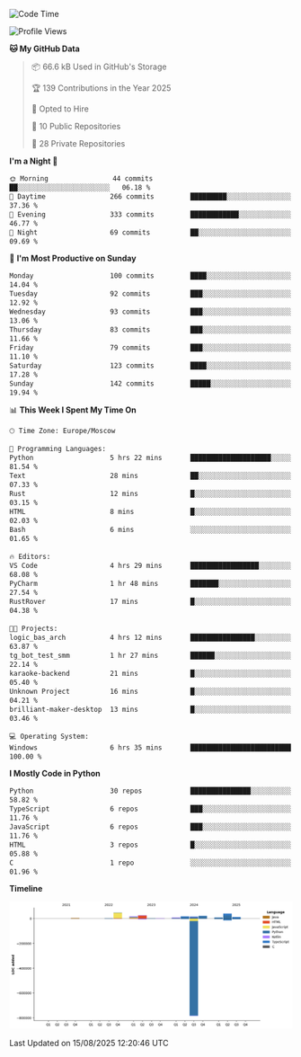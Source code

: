 <!--START_SECTION:waka-->
![Code Time](http://img.shields.io/badge/Code%20Time-783%20hrs%2027%20mins-blue)

![Profile Views](http://img.shields.io/badge/Profile%20Views-0-blue)

**🐱 My GitHub Data** 

> 📦 66.6 kB Used in GitHub's Storage 
 > 
> 🏆 139 Contributions in the Year 2025
 > 
> 💼 Opted to Hire
 > 
> 📜 10 Public Repositories 
 > 
> 🔑 28 Private Repositories 
 > 
**I'm a Night 🦉** 

```text
🌞 Morning                44 commits          ██░░░░░░░░░░░░░░░░░░░░░░░   06.18 % 
🌆 Daytime                266 commits         █████████░░░░░░░░░░░░░░░░   37.36 % 
🌃 Evening                333 commits         ████████████░░░░░░░░░░░░░   46.77 % 
🌙 Night                  69 commits          ██░░░░░░░░░░░░░░░░░░░░░░░   09.69 % 
```
📅 **I'm Most Productive on Sunday** 

```text
Monday                   100 commits         ████░░░░░░░░░░░░░░░░░░░░░   14.04 % 
Tuesday                  92 commits          ███░░░░░░░░░░░░░░░░░░░░░░   12.92 % 
Wednesday                93 commits          ███░░░░░░░░░░░░░░░░░░░░░░   13.06 % 
Thursday                 83 commits          ███░░░░░░░░░░░░░░░░░░░░░░   11.66 % 
Friday                   79 commits          ███░░░░░░░░░░░░░░░░░░░░░░   11.10 % 
Saturday                 123 commits         ████░░░░░░░░░░░░░░░░░░░░░   17.28 % 
Sunday                   142 commits         █████░░░░░░░░░░░░░░░░░░░░   19.94 % 
```


📊 **This Week I Spent My Time On** 

```text
🕑︎ Time Zone: Europe/Moscow

💬 Programming Languages: 
Python                   5 hrs 22 mins       ████████████████████░░░░░   81.54 % 
Text                     28 mins             ██░░░░░░░░░░░░░░░░░░░░░░░   07.33 % 
Rust                     12 mins             █░░░░░░░░░░░░░░░░░░░░░░░░   03.15 % 
HTML                     8 mins              █░░░░░░░░░░░░░░░░░░░░░░░░   02.03 % 
Bash                     6 mins              ░░░░░░░░░░░░░░░░░░░░░░░░░   01.65 % 

🔥 Editors: 
VS Code                  4 hrs 29 mins       █████████████████░░░░░░░░   68.08 % 
PyCharm                  1 hr 48 mins        ███████░░░░░░░░░░░░░░░░░░   27.54 % 
RustRover                17 mins             █░░░░░░░░░░░░░░░░░░░░░░░░   04.38 % 

🐱‍💻 Projects: 
logic_bas_arch           4 hrs 12 mins       ████████████████░░░░░░░░░   63.87 % 
tg_bot_test_smm          1 hr 27 mins        ██████░░░░░░░░░░░░░░░░░░░   22.14 % 
karaoke-backend          21 mins             █░░░░░░░░░░░░░░░░░░░░░░░░   05.40 % 
Unknown Project          16 mins             █░░░░░░░░░░░░░░░░░░░░░░░░   04.21 % 
brilliant-maker-desktop  13 mins             █░░░░░░░░░░░░░░░░░░░░░░░░   03.46 % 

💻 Operating System: 
Windows                  6 hrs 35 mins       █████████████████████████   100.00 % 
```

**I Mostly Code in Python** 

```text
Python                   30 repos            ███████████████░░░░░░░░░░   58.82 % 
TypeScript               6 repos             ███░░░░░░░░░░░░░░░░░░░░░░   11.76 % 
JavaScript               6 repos             ███░░░░░░░░░░░░░░░░░░░░░░   11.76 % 
HTML                     3 repos             █░░░░░░░░░░░░░░░░░░░░░░░░   05.88 % 
C                        1 repo              ░░░░░░░░░░░░░░░░░░░░░░░░░   01.96 % 
```



**Timeline**

![Lines of Code chart](https://raw.githubusercontent.com/adlemx/adlemx/main/assets/bar_graph.png)


 Last Updated on 15/08/2025 12:20:46 UTC
<!--END_SECTION:waka-->
